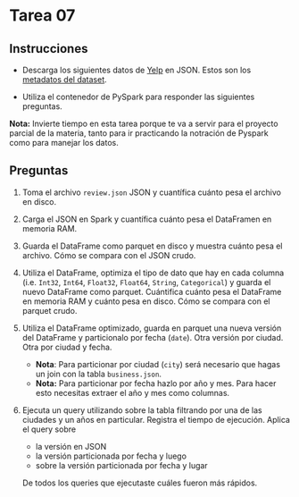 # Tarea 07 

## Instrucciones 

* Descarga los siguientes datos de [Yelp](https://www.yelp.com/dataset/download) 
  en JSON. Estos son los [metadatos del dataset](https://www.yelp.com/dataset/documentation/main).

* Utiliza el contenedor de PySpark para responder las siguientes preguntas.

**Nota:** Invierte tiempo en esta tarea porque te va a servir para el proyecto parcial de la materia, tanto para ir practicando la notración de Pyspark como para manejar los datos.

## Preguntas

1. Toma el archivo `review.json` JSON y cuantífica cuánto pesa el archivo en 
   disco.

2. Carga el JSON en Spark y cuantífica cuánto pesa el DataFramen en memoria RAM.

3. Guarda el DataFrame como parquet en disco y muestra cuánto pesa el archivo.
   Cómo se compara con el JSON crudo.

4. Utiliza el DataFrame, optimiza el tipo de dato que hay en cada columna (i.e. 
   `Int32`, `Int64`, `Float32`, `Float64`, `String`, `Categorical`) y guarda el 
   nuevo DataFrame como parquet. Cuántifica cuánto pesa el DataFrame en memoria 
   RAM y cuánto pesa en disco. Cómo se compara con el parquet crudo.

5. Utiliza el DataFrame optimizado, guarda en parquet una nueva versión del 
   DataFrame y particionalo por fecha (`date`). Otra versión por ciudad. Otra 
   por ciudad y fecha.

   * **Nota**: Para particionar por ciudad (`city`) será necesario que hagas un 
    join con la tabla `business.json`. 
   * **Nota:** Para particionar por fecha hazlo por año y mes. Para hacer esto 
    necesitas extraer el año y mes como columnas.

6. Ejecuta un query utilizando sobre la tabla filtrando por una de las ciudades y un años en particular. Registra el tiempo de ejecución. Aplica el query sobre 
   - la versión en JSON 
   - la versión particionada por fecha y luego 
   - sobre la versión particionada por fecha y lugar

   De todos los queries que ejecutaste cuáles fueron más rápidos.
